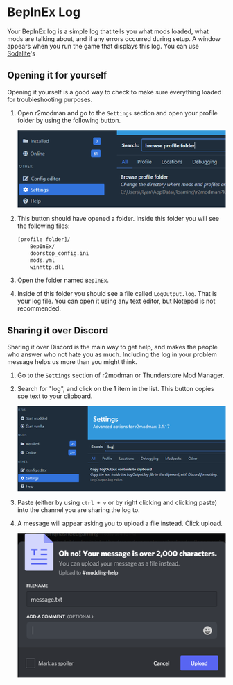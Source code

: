 # BepInEx Log

Your BepInEx log is a simple log that tells you what mods loaded, what mods are talking about, and if any errors occurred during setup. A window appears when you run the game that displays this log. You can use [Sodalite](https://h3vr.thunderstore.io/package/nrgill28/Sodalite/)'s 

## Opening it for yourself

Opening it yourself is a good way to check to make sure everything loaded for troubleshooting purposes.

1. Open r2modman and go to the `Settings` section and open your profile folder by using the following button.

    ![image](images/Browse-Profile.png)

2. This button should have opened a folder. Inside this folder you will see the following files:

    ```text
    [profile folder]/
        BepInEx/
        doorstop_config.ini
        mods.yml
        winhttp.dll
    ```

3. Open the folder named `BepInEx`.
4. Inside of this folder you should see a file called `LogOutput.log`. That is your log file. You can open it using any text editor, but Notepad is not recommended.

## Sharing it over Discord

Sharing it over Discord is the main way to get help, and makes the people who answer who not hate you as much. Including the log in your problem message helps us more than you might think.

1. Go to the `Settings` section of r2modman or Thunderstore Mod Manager.
2. Search for "log", and click on the 1 item in the list. This button copies soe text to your clipboard.

   ![copy](images/bepinex-log/Copy.png)

3. Paste (either by using `ctrl + v` or by right clicking and clicking paste) into the channel you are sharing the log to.
4. A message will appear asking you to upload a file instead. Click upload.

    ![upload](images/bepinex-log/Upload.png)
